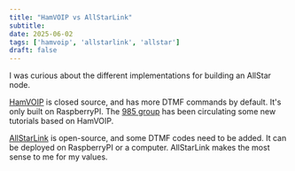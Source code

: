 ```yaml
---
title: "HamVOIP vs AllStarLink"
subtitle:
date: 2025-06-02
tags: ['hamvoip', 'allstarlink', 'allstar']
draft: false
---
```


I was curious about the different implementations
for building an AllStar node.

[HamVOIP](https://hamvoip.org/)
is closed source,
and has more DTMF commands by default.
It's only built on RaspberryPI.
The [985 group](https://w3gmsrepeater.com/)
has been circulating
some new tutorials based on HamVOIP.

[AllStarLink](https://allstarlink.org/)
is open-source,
and some DTMF codes need to be added.
It can be deployed on RaspberryPI or a computer.
AllStarLink makes the most sense
to me for my values.

<!--more-->
